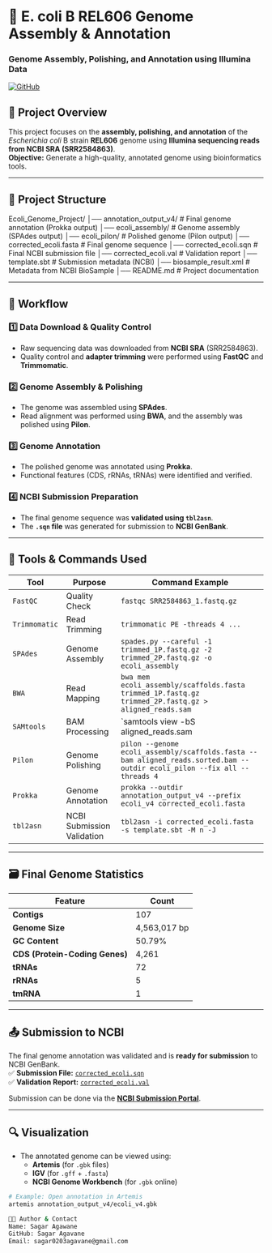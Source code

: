 # 🧬 E. coli B REL606 Genome Assembly & Annotation  
### **Genome Assembly, Polishing, and Annotation using Illumina Data**
[![GitHub](https://badgen.net/badge/icon/github?icon=github&label)](https://github.com/SagarAgawane/Ecoli_Genome_Project)

## 📌 **Project Overview**  
This project focuses on the **assembly, polishing, and annotation** of the *Escherichia coli* B strain **REL606** genome using **Illumina sequencing reads from NCBI SRA (SRR2584863)**.  
**Objective:** Generate a high-quality, annotated genome using bioinformatics tools.  

---

## 📂 **Project Structure**
Ecoli_Genome_Project/ │── annotation_output_v4/ # Final genome annotation (Prokka output) │── ecoli_assembly/ # Genome assembly (SPAdes output) │── ecoli_pilon/ # Polished genome (Pilon output) │── corrected_ecoli.fasta # Final genome sequence │── corrected_ecoli.sqn # Final NCBI submission file │── corrected_ecoli.val # Validation report │── template.sbt # Submission metadata (NCBI) │── biosample_result.xml # Metadata from NCBI BioSample │── README.md # Project documentation

---

## 📌 Workflow  
### **1️⃣ Data Download & Quality Control**  
- Raw sequencing data was downloaded from **NCBI SRA** (SRR2584863).  
- Quality control and **adapter trimming** were performed using **FastQC** and **Trimmomatic**.

### **2️⃣ Genome Assembly & Polishing**  
- The genome was assembled using **SPAdes**.  
- Read alignment was performed using **BWA**, and the assembly was polished using **Pilon**.

### **3️⃣ Genome Annotation**  
- The polished genome was annotated using **Prokka**.  
- Functional features (CDS, rRNAs, tRNAs) were identified and verified.

### **4️⃣ NCBI Submission Preparation**  
- The final genome sequence was **validated using `tbl2asn`**.  
- The **`.sqn` file** was generated for submission to **NCBI GenBank**.

---

## 📜 Tools & Commands Used  
| **Tool**  | **Purpose** | **Command Example** |
|-----------|------------|--------------------|
| `FastQC` | Quality Check | `fastqc SRR2584863_1.fastq.gz` |
| `Trimmomatic` | Read Trimming | `trimmomatic PE -threads 4 ...` |
| `SPAdes` | Genome Assembly | `spades.py --careful -1 trimmed_1P.fastq.gz -2 trimmed_2P.fastq.gz -o ecoli_assembly` |
| `BWA` | Read Mapping | `bwa mem ecoli_assembly/scaffolds.fasta trimmed_1P.fastq.gz trimmed_2P.fastq.gz > aligned_reads.sam` |
| `SAMtools` | BAM Processing | `samtools view -bS aligned_reads.sam | samtools sort -o aligned_reads.sorted.bam` |
| `Pilon` | Genome Polishing | `pilon --genome ecoli_assembly/scaffolds.fasta --bam aligned_reads.sorted.bam --outdir ecoli_pilon --fix all --threads 4` |
| `Prokka` | Genome Annotation | `prokka --outdir annotation_output_v4 --prefix ecoli_v4 corrected_ecoli.fasta` |
| `tbl2asn` | NCBI Submission Validation | `tbl2asn -i corrected_ecoli.fasta -s template.sbt -M n -J` |

---

## 🗃️ Final Genome Statistics  
| Feature | Count |
|---------|-------|
| **Contigs** | 107 |
| **Genome Size** | 4,563,017 bp |
| **GC Content** | 50.79% |
| **CDS (Protein-Coding Genes)** | 4,261 |
| **tRNAs** | 72 |
| **rRNAs** | 5 |
| **tmRNA** | 1 |

---

## 📤 Submission to NCBI  
The final genome annotation was validated and is **ready for submission** to NCBI GenBank.  
✅ **Submission File:** [`corrected_ecoli.sqn`](corrected_ecoli.sqn)  
✅ **Validation Report:** [`corrected_ecoli.val`](corrected_ecoli.val)  

Submission can be done via the **[NCBI Submission Portal](https://submit.ncbi.nlm.nih.gov/genbank/)**.

---

## 🔍 Visualization  
- The annotated genome can be viewed using:  
  - **Artemis** (for `.gbk` files)  
  - **IGV** (for `.gff` + `.fasta`)  
  - **NCBI Genome Workbench** (for `.gbk` online)  

```bash
# Example: Open annotation in Artemis
artemis annotation_output_v4/ecoli_v4.gbk

👨‍💻 Author & Contact
Name: Sagar Agawane
GitHub: Sagar Agavane
Email: sagar0203agavane@gmail.com
